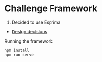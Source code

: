 # Challenge Framework

1.  Decided to use Esprima



* [Design decisions](DESIGN.md)



Running the framework:

    npm install
    npm run serve
